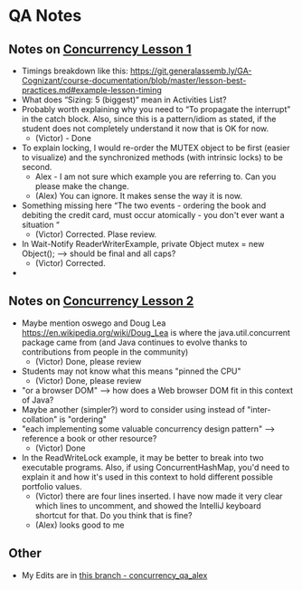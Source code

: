 # QA Notes

## Notes on [Concurrency Lesson 1](concurrency1.md)

- Timings breakdown like this: https://git.generalassemb.ly/GA-Cognizant/course-documentation/blob/master/lesson-best-practices.md#example-lesson-timing
- What does “Sizing: 5 (biggest)“ mean in Activities List?
- Probably worth explaining why you need to “To propagate the interrupt” in the catch block. Also, since this is a pattern/idiom as stated, if the student does not completely understand it now that is OK for now.
    - (Victor) - Done
- To explain locking, I would re-order the MUTEX object to be first (easier to visualize) and the synchronized methods (with intrinsic locks) to be second.
  - Alex - I am not sure which example you are referring to. Can you please make the change.
  - (Alex) You can ignore. It makes sense the way it is now.
- Something missing here “The two events - ordering the book and debiting the credit card, must occur atomically - you don't ever want a situation “
    - (Victor) Corrected. Plase review.
- In Wait-Notify ReaderWriterExample, private Object mutex = new Object(); —> should be final and all caps?
    - (Victor) Corrected.
- 

## Notes on [Concurrency Lesson 2](concurrency2.md)

- Maybe mention oswego and Doug Lea https://en.wikipedia.org/wiki/Doug_Lea is where the java.util.concurrent package came from (and Java continues to evolve thanks to contributions from people in the community)
    - (Victor) Done, please review
- Students may not know what this means "pinned the CPU"
    - (Victor) Done, please review
- "or a browser DOM" --> how does a Web browser DOM fit in this context of Java?
- Maybe another (simpler?) word to consider using instead of "inter-collation" is "ordering"
- "each implementing some valuable concurrency design pattern" --> reference a book or other resource?
    - (Victor) Done
- In the ReadWriteLock example, it may be better to break into two executable programs. Also, if using ConcurrentHashMap, you'd need to explain it and how it's used in this context to hold different possible portfolio values.
    - (Victor) there are four lines inserted. I have now made it very clear which lines to uncomment, and showed the IntelliJ keyboard shortcut for that. Do you think that is fine?
    - (Alex) looks good to me



## Other
- My Edits are in [this branch - concurrency_qa_alex](https://git.generalassemb.ly/GA-Cognizant/foundational-java/blob/concurrency_qa_alex)

